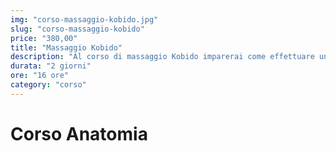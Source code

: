 ```yaml
---
img: "corso-massaggio-kobido.jpg"
slug: "corso-massaggio-kobido"
price: "380,00"
title: "Massaggio Kobido"
description: "Al corso di massaggio Kobido imparerai come effettuare un trattamento modellante e rassodante al viso. Le manualità ti permetteranno di ottenere un effetto lifting naturale. Questo rituale giapponese è in grado di offrire benefici non soltanto estetici, ma anche rilassanti per le tante tensioni che si accumulano sul viso."
durata: "2 giorni"
ore: "16 ore"
category: "corso"
---
```


# Corso Anatomia
